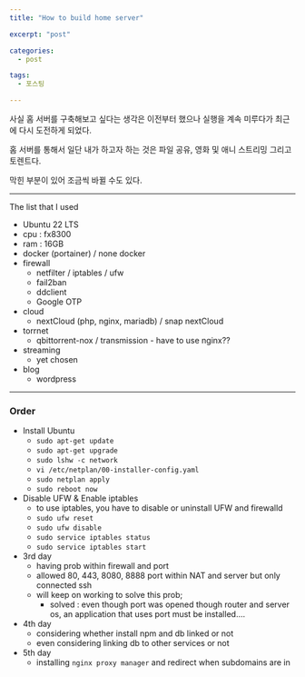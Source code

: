 ```yaml
---
title: "How to build home server"

excerpt: "post"

categories:
  - post

tags:
  - 포스팅

---
```


사실 홈 서버를 구축해보고 싶다는 생각은 이전부터 했으나 실행을 계속 미루다가 최근에 다시 도전하게 되었다.

홈 서버를 통해서 일단 내가 하고자 하는 것은 파일 공유, 영화 및 애니 스트리밍 그리고 토렌트다.

막힌 부분이 있어 조금씩 바뀔 수도 있다.

---

The list that I used

- Ubuntu 22 LTS
- cpu : fx8300
- ram : 16GB
- docker (portainer) / none docker
- firewall
  - netfilter / iptables / ufw
  - fail2ban
  - ddclient
  - Google OTP
- cloud
  - nextCloud (php, nginx, mariadb) / snap nextCloud
- torrnet
  - qbittorrent-nox / transmission - have to use nginx??
- streaming
  - yet chosen
- blog
  - wordpress

---

### Order

- Install Ubuntu
  - `sudo apt-get update`
  - `sudo apt-get upgrade`
  - `sudo lshw -c network`
  - `vi /etc/netplan/00-installer-config.yaml`
  - `sudo netplan apply`
  - `sudo reboot now`
- Disable UFW &amp; Enable iptables
  - to use iptables, you have to disable or uninstall UFW and firewalld
  - `sudo ufw reset`
  - `sudo ufw disable`
  - `sudo service iptables status`
  - `sudo service iptables start`
- 3rd day
  - having prob within firewall and port
  - allowed 80, 443, 8080, 8888 port within NAT and server but only connected ssh
  - will keep on working to solve this prob;
    - solved : even though port was opened though router and server os, an application that uses port must be installed....
- 4th day
  - considering whether install npm and db linked or not
  - even considering linking db to other services or not
- 5th day
  - installing `nginx proxy manager` and redirect when subdomains are in